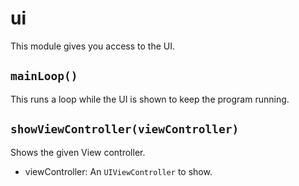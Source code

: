 # ui

This module gives you access to the UI.

## `mainLoop()`

This runs a loop while the UI is shown to keep the program running.

## `showViewController(viewController)`

Shows the given View controller.

- viewController: An `UIViewController` to show.
